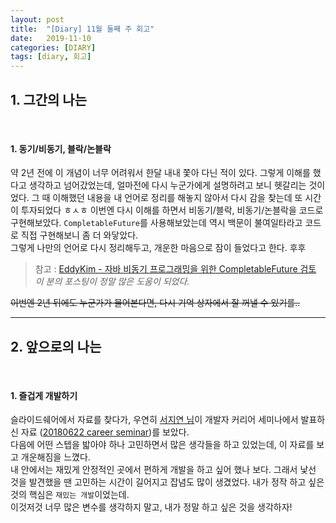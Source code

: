```yaml
---
layout: post
title:  "[Diary] 11월 둘째 주 회고"
date:   2019-11-10
categories: [DIARY]
tags: [diary, 회고]
---
```


## 1. 그간의 나는

<br/>

#### 1. 동기/비동기, 블락/논블락
약 2년 전에 이 개념이 너무 어려워서 한달 내내 쫓아 다닌 적이 있다. 그렇게 이해를 했다고 생각하고 넘어갔었는데, 얼마전에 다시 누군가에게 설명하려고 보니 헷갈리는 것이었다. 그 때 이해했던 내용을 내 언어로 정리를 해놓지 않아서 다시 감을 찾는데 또 시간이 투자되었다 ㅎㅅㅎ 이번엔 다시 이해를 하면서 비동기/블락, 비동기/논블락을 코드로 구현해보았다. `CompletableFuture`를 사용해보았는데 역시 백문이 불여일타라고 코드로 직접 구현해보니 좀 더 와닿았다.  
그렇게 나만의 언어로 다시 정리해두고, 개운한 마음으로 잠이 들었다고 한다. 후후
> 참고 : [EddyKim - 자바 비동기 프로그래밍을 위한 CompletableFuture 검토](https://brunch.co.kr/@springboot/267)  
> *이 분의 포스팅이 정말 많은 도움이 되었다.*  

~~이번엔 2년 뒤에도 누군가가 물어본다면, 다시 기억 상자에서 잘 꺼낼 수 있기를..~~

---

## 2. 앞으로의 나는

<br/>

#### 1. 즐겁게 개발하기
슬라이드쉐어에서 자료를 찾다가, 우연히 [서지연 님](http://jiyeonseo.github.io/)이 개발자 커리어 세미나에서 발표하신 자료 ([20180622 career seminar](https://www.slideshare.net/JiyeonSeo2/20180622-career-seminar-107135807))를 보았다.  
다음에 어떤 스텝을 밟아야 하나 고민하면서 많은 생각들을 하고 있었는데, 이 자료를 보고 개운해짐을 느꼈다.  
내 안에서는 재밌게 안정적인 곳에서 편하게 개발을 하고 싶어 했나 보다. 그래서 낯선 것을 발견했을 땐 고민하는 시간이 길어지고 잡념도 많이 생겼었다. 내가 정작 하고 싶은 것의 핵심은 `재밌는 개발`이었는데.  
이것저것 너무 많은 변수를 생각하지 말고, 내가 정말 하고 싶은 것을 생각하자!  

